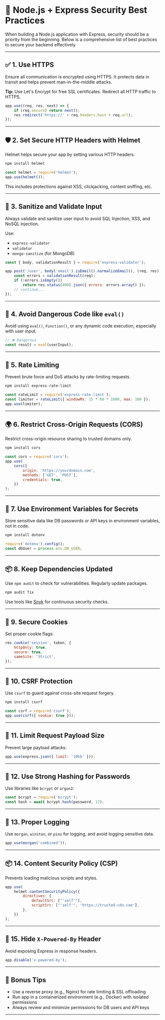# 🔐 Node.js + Express Security Best Practices

When building a Node.js application with Express, security should be a priority from the beginning. Below is a comprehensive list of best practices to secure your backend effectively.

---

## ✅ 1. Use HTTPS

Ensure all communication is encrypted using HTTPS. It protects data in transit and helps prevent man-in-the-middle attacks.

**Tip:** Use Let's Encrypt for free SSL certificates. Redirect all HTTP traffic to HTTPS.

```js
app.use((req, res, next) => {
    if (req.secure) return next();
    res.redirect('https://' + req.headers.host + req.url);
});
```

---

## 🛡️ 2. Set Secure HTTP Headers with Helmet

Helmet helps secure your app by setting various HTTP headers.

```bash
npm install helmet
```

```js
const helmet = require('helmet');
app.use(helmet());
```

This includes protections against XSS, clickjacking, content sniffing, etc.

---

## 🧼 3. Sanitize and Validate Input

Always validate and sanitize user input to avoid SQL Injection, XSS, and NoSQL injection.

Use:

-   `express-validator`
-   `validator`
-   `mongo-sanitize` (for MongoDB)

```js
const { body, validationResult } = require('express-validator');

app.post('/user', body('email').isEmail().normalizeEmail(), (req, res) => {
    const errors = validationResult(req);
    if (!errors.isEmpty())
        return res.status(400).json({ errors: errors.array() });
    // continue...
});
```

---

## 🚫 4. Avoid Dangerous Code like `eval()`

Avoid using `eval()`, `Function()`, or any dynamic code execution, especially with user input.

```js
// ❌ Dangerous
const result = eval(userInput);
```

---

## 🧱 5. Rate Limiting

Prevent brute force and DoS attacks by rate-limiting requests.

```bash
npm install express-rate-limit
```

```js
const rateLimit = require('express-rate-limit');
const limiter = rateLimit({ windowMs: 15 * 60 * 1000, max: 100 });
app.use(limiter);
```

---

## 🌍 6. Restrict Cross-Origin Requests (CORS)

Restrict cross-origin resource sharing to trusted domains only.

```bash
npm install cors
```

```js
const cors = require('cors');
app.use(
    cors({
        origin: 'https://yourdomain.com',
        methods: ['GET', 'POST'],
        credentials: true,
    })
);
```

---

## 🔐 7. Use Environment Variables for Secrets

Store sensitive data like DB passwords or API keys in environment variables, not in code.

```bash
npm install dotenv
```

```js
require('dotenv').config();
const dbUser = process.env.DB_USER;
```

---

## 📦 8. Keep Dependencies Updated

Use `npm audit` to check for vulnerabilities. Regularly update packages.

```bash
npm audit fix
```

Use tools like [Snyk](https://snyk.io/) for continuous security checks.

---

## 🍪 9. Secure Cookies

Set proper cookie flags:

```js
res.cookie('session', token, {
    httpOnly: true,
    secure: true,
    sameSite: 'Strict',
});
```

---

## 🔑 10. CSRF Protection

Use `csurf` to guard against cross-site request forgery.

```bash
npm install csurf
```

```js
const csrf = require('csurf');
app.use(csrf({ cookie: true }));
```

---

## 📏 11. Limit Request Payload Size

Prevent large payload attacks:

```js
app.use(express.json({ limit: '10kb' }));
```

---

## 🔐 12. Use Strong Hashing for Passwords

Use libraries like `bcrypt` or `argon2`:

```js
const bcrypt = require('bcrypt');
const hash = await bcrypt.hash(password, 12);
```

---

## 📜 13. Proper Logging

Use `morgan`, `winston`, or `pino` for logging, and avoid logging sensitive data.

```js
app.use(morgan('combined'));
```

---

## 📦 14. Content Security Policy (CSP)

Prevents loading malicious scripts and styles.

```js
app.use(
    helmet.contentSecurityPolicy({
        directives: {
            defaultSrc: ["'self'"],
            scriptSrc: ["'self'", 'https://trusted-cdn.com'],
        },
    })
);
```

---

## 🧩 15. Hide `X-Powered-By` Header

Avoid exposing Express in response headers.

```js
app.disable('x-powered-by');
```

---

## 🧪 Bonus Tips

-   Use a reverse proxy (e.g., Nginx) for rate limiting & SSL offloading
-   Run app in a containerized environment (e.g., Docker) with isolated permissions
-   Always review and minimize permissions for DB users and API keys

---
